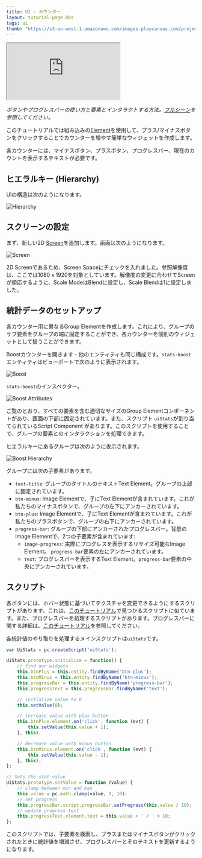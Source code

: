 ```yaml
---
title: UI - カウンター
layout: tutorial-page.hbs
tags: ui
thumb: "https://s3-eu-west-1.amazonaws.com/images.playcanvas.com/projects/12/501978/12B6CE-image-75.jpg"
---
```


<iframe loading="lazy" src="https://playcanv.as/p/XVLr9TWc/" title="User Interface - Stats Counter"></iframe>

*ボタンやプログレスバーの使い方と要素とインタラクトする方法。[フルシーン][1]を参照してください。*

このチュートリアルでは組み込みの[Element][2]を使用して、プラス/マイナスボタンをクリックすることでカウンターを増やす簡単なウィジェットを作成します。

各カウンターには、マイナスボタン、プラスボタン、プログレスバー、現在のカウントを表示するテキストが必要です。

## ヒエラルキー (Hierarchy)

UIの構造は次のようになります。

![Hierarchy][4]

## スクリーンの設定

まず、新しい2D [Screen][3]を追加します。画面は次のようになります。

![Screen][5]

2D Screenであるため、Screen Spaceにチェックを入れました。参照解像度は、ここでは1080 x 1920を対象としています。解像度の変更に合わせてScreenが順応するように、Scale ModeはBlendに設定し、Scale Blendは1に設定しました。

## 統計データのセットアップ

各カウンター用に異なるGroup Elementを作成します。これにより、グループのサブ要素をグループの端に固定することができ、各カウンターを個別のウィジェットとして扱うことができます。

Boostカウンターを開きます - 他のエンティティも同じ構成です。`stats-boost`エンティティはビューポートで次のように表示されます。

![Boost][6]

`stats-boost`のインスペクター。

![Boost Attributes][7]

ご覧のとおり、すべての要素を含む適切なサイズのGroup Elementコンポーネントがあり、画面の下部に固定されています。また、スクリプト `uiStats`が割り当てられているScript Component があります。このスクリプトを使用することで、グループの要素とのインタラクションを処理できます。

ヒエラルキーにあるグループは次のように表示されます。

![Boost Hierarchy][8]

グループには次の子要素があります。

* `text-title`: グループのタイトルのテキストText Element。グループの上部に固定されています。
* `btn-minus`: Image Elementで、子にText Elementが含まれています。これが私たちのマイナスボタンで、グループの左下にアンカーされています。
* `btn-plus`: Image Elementで、子にText Elementが含まれています。これが私たちのプラスボタンで、グループの右下にアンカーされています。
* `progress-bar`: グループの下部にアンカーされたプログレスバー。背景のImage Elementで、2つの子要素が含まれています:
    * `image-progress`: 実際にプログレスを表示するリサイズ可能なImage Element。 `progress-bar`要素の左にアンカーされています。
    * `text`: プログレスバーを表示するText Element。`progress-bar`要素の中央にアンカーされています。

## スクリプト

各ボタンには、ホバー状態に基づいてテクスチャを変更できるようにするスクリプトがあります。これは、[このチュートリアル][9]で見つかるスクリプトに似ています。また、プログレスバーを処理するスクリプトがあります。プログレスバーに関する詳細は、[このチュートリアル][10]を参照してください。

各統計値のやり取りを処理するメインスクリプトは`uiStats`です。

```javascript
var UiStats = pc.createScript('uiStats');

UiStats.prototype.initialize = function() {
    // find our widgets
    this.btnPlus = this.entity.findByName('btn-plus');
    this.btnMinus = this.entity.findByName('btn-minus');
    this.progressBar = this.entity.findByName('progress-bar');
    this.progressText = this.progressBar.findByName('text');

    // initialize value to 0
    this.setValue(0);

    // increase value with plus button
    this.btnPlus.element.on('click', function (evt) {
        this.setValue(this.value + 1);
    }, this);

    // decrease value with minus button
    this.btnMinus.element.on('click', function (evt) {
        this.setValue(this.value - 1);
    }, this);
};

// Sets the stat value
UiStats.prototype.setValue = function (value) {
    // clamp between min and max
    this.value = pc.math.clamp(value, 0, 10);
    // set progress
    this.progressBar.script.progressBar.setProgress(this.value / 10);
    // update progress text
    this.progressText.element.text = this.value + ' / ' + 10;
};
```

このスクリプトでは、子要素を検索し、プラスまたはマイナスボタンがクリックされたときに統計値を増減させ、プログレスバーとそのテキストを更新するようになります。

[1]: https://playcanvas.com/editor/scene/547905
[2]: /user-manual/user-interface/elements/
[3]: /user-manual/user-interface/screens/
[4]: /images/tutorials/ui/stats/hierarchy.png
[5]: /images/tutorials/ui/stats/screen.png
[6]: /images/tutorials/ui/stats/boost-editor.png
[7]: /images/tutorials/ui/stats/boost-attributes.png
[8]: /images/tutorials/ui/stats/boost-hierarchy.png
[9]: /tutorials/ui-elements-buttons/
[10]: /tutorials/ui-elements-progress/

